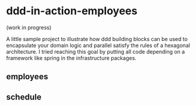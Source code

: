 # ddd-in-action-employees

(work in progress)

A little sample project to illustrate how ddd building blocks can be used to encapsulate your domain logic and parallel satisfy the rules of a hexagonal architecture.
I tried reaching this goal by putting all code depending on a framework like spring in the infrastructure packages.

## employees 

## schedule